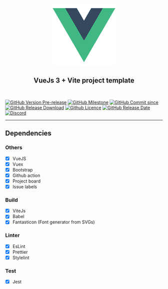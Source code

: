 <p align="center">
  <img src="src/assets/img/logo.png" />
</p>
<h2 align="center">VueJs 3 + Vite project template</h2>
<br>

[![GitHub Version Pre-release](https://img.shields.io/github/v/release/JAGFx/vue3-template?include_prereleases&style=flat-square)](https://github.com/JAGFx/vue3-template/releases)
[![GitHub Milestone](https://img.shields.io/github/milestones/progress/JAGFx/vue3-template/0?style=flat-square)](https://github.com/JAGFx/vue3-template/issues?q=is%3Aopen+is%3Aissue+milestone%3A1.0)
[![GitHub Commit since](https://img.shields.io/github/commits-since/JAGFx/vue3-template/v0.0.3?style=flat-square)](https://github.com/JAGFx/vue3-template/releases)
[![GitHub Release Download](https://img.shields.io/github/downloads/JAGFx/vue3-template/total?style=flat-square)](https://github.com/JAGFx/vue3-template/releases/latest)
[![Github Licence](https://img.shields.io/github/license/JAGFx/vue3-template?style=flat-square)](https://github.com/JAGFx/vue3-template/blob/master/README.md)
[![GitHub Release Date](https://img.shields.io/github/release-date-pre/JAGFx/vue3-template?style=flat-square)](https://github.com/JAGFx/vue3-template/releases/latest)
[![Discord](https://img.shields.io/discord/764915323693826059.svg?label=&logo=discord&logoColor=ffffff&color=7389D8&labelColor=6A7EC2)](https://discord.gg/8abqrEeFxF)

<hr/>

## Dependencies

### Others

- [x] VueJS
- [x] Vuex
- [x] Bootstrap
- [x] Github action
- [x] Project board
- [x] Issue labels

### Build

- [x] ViteJs
- [x] Babel
- [x] Fantasticon (Font generator from SVGs)

### Linter

- [x] EsLint
- [x] Prettier
- [x] Stylelint

### Test
- [x] Jest
